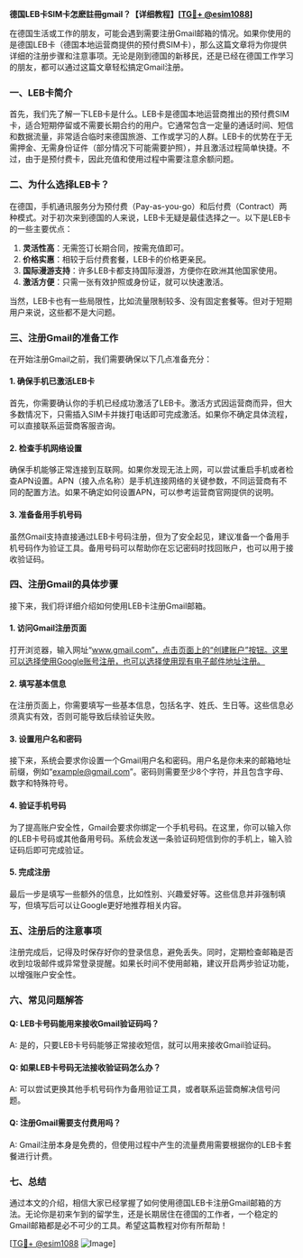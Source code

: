 **德国LEB卡SIM卡怎麽註冊gmail？【详细教程】[[TG💪+ @esim1088](https://t.me/s/esim1088)]**

在德国生活或工作的朋友，可能会遇到需要注册Gmail邮箱的情况。如果你使用的是德国LEB卡（德国本地运营商提供的预付费SIM卡），那么这篇文章将为你提供详细的注册步骤和注意事项。无论是刚到德国的新移民，还是已经在德国工作学习的朋友，都可以通过这篇文章轻松搞定Gmail注册。

### 一、LEB卡简介

首先，我们先了解一下LEB卡是什么。LEB卡是德国本地运营商推出的预付费SIM卡，适合短期停留或不需要长期合约的用户。它通常包含一定量的通话时间、短信和数据流量，非常适合临时来德国旅游、工作或学习的人群。LEB卡的优势在于无需押金、无需身份证件（部分情况下可能需要护照），并且激活过程简单快捷。不过，由于是预付费卡，因此充值和使用过程中需要注意余额问题。

### 二、为什么选择LEB卡？

在德国，手机通讯服务分为预付费（Pay-as-you-go）和后付费（Contract）两种模式。对于初次来到德国的人来说，LEB卡无疑是最佳选择之一。以下是LEB卡的一些主要优点：

1. **灵活性高**：无需签订长期合同，按需充值即可。
2. **价格实惠**：相较于后付费套餐，LEB卡的价格更亲民。
3. **国际漫游支持**：许多LEB卡都支持国际漫游，方便你在欧洲其他国家使用。
4. **激活方便**：只需一张有效护照或身份证，就可以快速激活。

当然，LEB卡也有一些局限性，比如流量限制较多、没有固定套餐等。但对于短期用户来说，这些都不是大问题。

### 三、注册Gmail的准备工作

在开始注册Gmail之前，我们需要确保以下几点准备充分：

#### 1. 确保手机已激活LEB卡
首先，你需要确认你的手机已经成功激活了LEB卡。激活方式因运营商而异，但大多数情况下，只需插入SIM卡并拨打电话即可完成激活。如果你不确定具体流程，可以直接联系运营商客服咨询。

#### 2. 检查手机网络设置
确保手机能够正常连接到互联网。如果你发现无法上网，可以尝试重启手机或者检查APN设置。APN（接入点名称）是手机连接网络的关键参数，不同运营商有不同的配置方法。如果不确定如何设置APN，可以参考运营商官网提供的说明。

#### 3. 准备备用手机号码
虽然Gmail支持直接通过LEB卡号码注册，但为了安全起见，建议准备一个备用手机号码作为验证工具。备用号码可以帮助你在忘记密码时找回账户，也可以用于接收验证码。

### 四、注册Gmail的具体步骤

接下来，我们将详细介绍如何使用LEB卡注册Gmail邮箱。

#### 1. 访问Gmail注册页面
打开浏览器，输入网址“www.gmail.com”，点击页面上的“创建账户”按钮。这里可以选择使用Google账号注册，也可以选择使用现有电子邮件地址注册。

#### 2. 填写基本信息
在注册页面上，你需要填写一些基本信息，包括名字、姓氏、生日等。这些信息必须真实有效，否则可能导致后续验证失败。

#### 3. 设置用户名和密码
接下来，系统会要求你设置一个Gmail用户名和密码。用户名是你未来的邮箱地址前缀，例如“example@gmail.com”。密码则需要至少8个字符，并且包含字母、数字和特殊符号。

#### 4. 验证手机号码
为了提高账户安全性，Gmail会要求你绑定一个手机号码。在这里，你可以输入你的LEB卡号码或其他备用号码。系统会发送一条验证码短信到你的手机上，输入验证码后即可完成验证。

#### 5. 完成注册
最后一步是填写一些额外的信息，比如性别、兴趣爱好等。这些信息并非强制填写，但填写后可以让Google更好地推荐相关内容。

### 五、注册后的注意事项

注册完成后，记得及时保存好你的登录信息，避免丢失。同时，定期检查邮箱是否收到垃圾邮件或异常登录提醒。如果长时间不使用邮箱，建议开启两步验证功能，以增强账户安全性。

### 六、常见问题解答

#### Q: LEB卡号码能用来接收Gmail验证码吗？
A: 是的，只要LEB卡号码能够正常接收短信，就可以用来接收Gmail验证码。

#### Q: 如果LEB卡号码无法接收验证码怎么办？
A: 可以尝试更换其他手机号码作为备用验证工具，或者联系运营商解决信号问题。

#### Q: 注册Gmail需要支付费用吗？
A: Gmail注册本身是免费的，但使用过程中产生的流量费用需要根据你的LEB卡套餐进行计费。

### 七、总结

通过本文的介绍，相信大家已经掌握了如何使用德国LEB卡注册Gmail邮箱的方法。无论你是初来乍到的留学生，还是长期居住在德国的工作者，一个稳定的Gmail邮箱都是必不可少的工具。希望这篇教程对你有所帮助！

[[TG💪+ @esim1088](https://t.me/s/esim1088) ![Image](https://i.postimg.cc/4NQfJmqS/Snipaste-2025-05-13-00-14-12.png)]